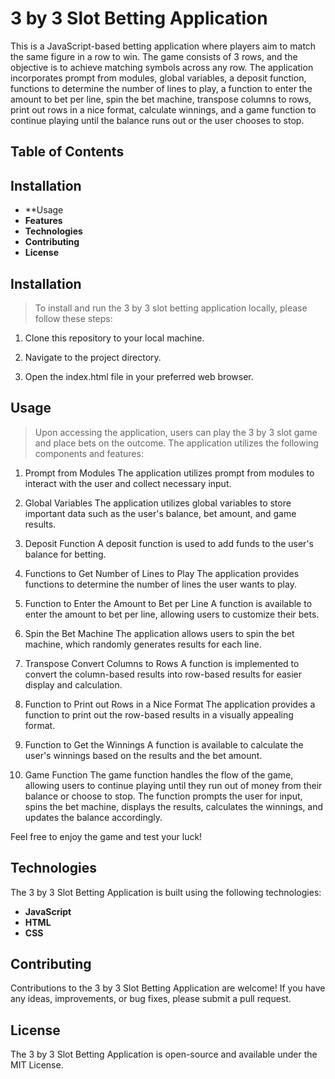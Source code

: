 # 3 by 3 Slot Betting Application
This is a JavaScript-based betting application where players aim to match the same figure in a row to win. The game consists of 3 rows, and the objective is to achieve matching symbols across any row. The application incorporates prompt from modules, global variables, a deposit function, functions to determine the number of lines to play, a function to enter the amount to bet per line, spin the bet machine, transpose columns to rows, print out rows in a nice format, calculate winnings, and a game function to continue playing until the balance runs out or the user chooses to stop.

## Table of Contents

## Installation

- **Usage
- **Features**
- **Technologies**
- **Contributing**
- **License**

## Installation
> To install and run the 3 by 3 slot betting application locally, please follow these steps:

1. Clone this repository to your local machine.

1. Navigate to the project directory.

1. Open the index.html file in your preferred web browser.

## Usage
> Upon accessing the application, users can play the 3 by 3 slot game and place bets on the outcome. The application utilizes the following components and features:

1. Prompt from Modules
The application utilizes prompt from modules to interact with the user and collect necessary input.

1. Global Variables
The application utilizes global variables to store important data such as the user's balance, bet amount, and game results.

1. Deposit Function
A deposit function is used to add funds to the user's balance for betting.

1. Functions to Get Number of Lines to Play
The application provides functions to determine the number of lines the user wants to play.

1. Function to Enter the Amount to Bet per Line
A function is available to enter the amount to bet per line, allowing users to customize their bets.

1. Spin the Bet Machine
The application allows users to spin the bet machine, which randomly generates results for each line.

1. Transpose Convert Columns to Rows
A function is implemented to convert the column-based results into row-based results for easier display and calculation.

1. Function to Print out Rows in a Nice Format
The application provides a function to print out the row-based results in a visually appealing format.

1. Function to Get the Winnings
A function is available to calculate the user's winnings based on the results and the bet amount.

1. Game Function
The game function handles the flow of the game, allowing users to continue playing until they run out of money from their balance or choose to stop. The function prompts the user for input, spins the bet machine, displays the results, calculates the winnings, and updates the balance accordingly.

Feel free to enjoy the game and test your luck!

## Technologies
The 3 by 3 Slot Betting Application is built using the following technologies:

- **JavaScript**
- **HTML**
- **CSS**

## Contributing
Contributions to the 3 by 3 Slot Betting Application are welcome! If you have any ideas, improvements, or bug fixes, please submit a pull request.

## License
The 3 by 3 Slot Betting Application is open-source and available under the MIT License.
